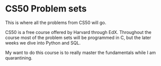 # CS50 Problem sets
This is where all the problems from CS50 will go.

CS50 is a free course offered by Harvard through EdX. Throughout the course most of the problem sets will be programmed in C, but the later weeks we dive into Python and SQL. 

My want to do this course is to really master the fundamentals while I am quarantining.
